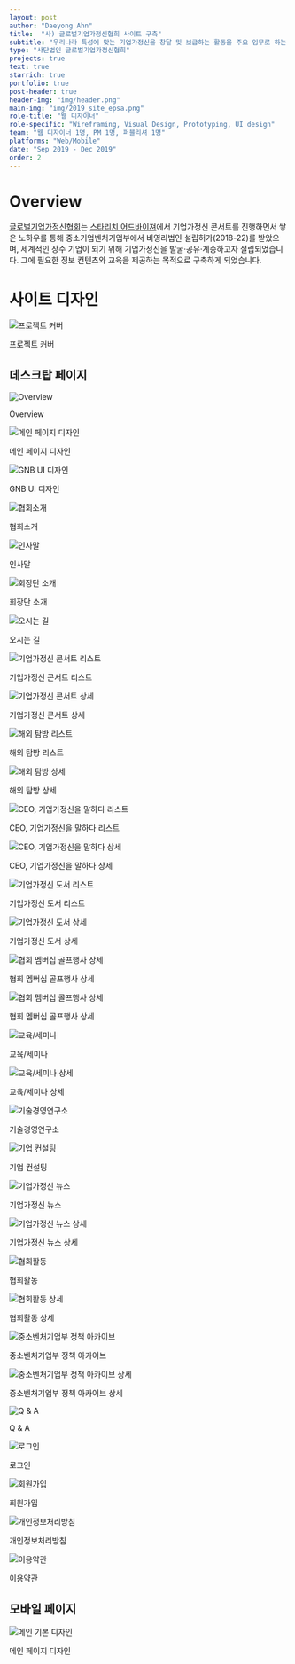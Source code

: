 ```yaml
---
layout: post
author: "Daeyong Ahn"
title:  "사) 글로벌기업가정신협회 사이트 구축"
subtitle: "우리나라 특성에 맞는 기업가정신을 창달 및 보급하는 활동을 주요 임무로 하는 비영리 기관"
type: "사단법인 글로벌기업가정신협회"
projects: true
text: true
starrich: true
portfolio: true
post-header: true
header-img: "img/header.png"
main-img: "img/2019_site_epsa.png"
role-title: "웹 디자이너"
role-specific: "Wireframing, Visual Design, Prototyping, UI design"
team: "웹 디자이너 1명, PM 1명, 퍼블리셔 1명"
platforms: "Web/Mobile"
date: "Sep 2019 - Dec 2019"
order: 2
---
```

# Overview

[글로벌기업가정신협회](http://http://www.epsa.or.kr/)는 [스타리치 어드바이져](http://www.starrich.co.kr/)에서 기업가정신 콘서트를 진행하면서 쌓은 노하우를 통해 중소기업벤처기업부에서 비영리법인 설립허가(2018-22)를 받았으며, 세계적인 장수 기업이 되기 위해 기업가정신을 발굴·공유·계승하고자 설립되었습니다. 그에 필요한 정보 컨텐츠와 교육을 제공하는 목적으로 구축하게 되었습니다.

# 사이트 디자인

![프로젝트 커버](img/cover1-20191231-epsa.png)

<figcaption>프로젝트 커버</figcaption>

## 데스크탑 페이지

![Overview](img/page2-20191231-epsa.png)

<figcaption>Overview</figcaption>

![메인 페이지 디자인](img/page3-20191231-epsa.png)

<figcaption>메인 페이지 디자인</figcaption>

![GNB UI 디자인](img/page4-20191231-epsa.png)

<figcaption>GNB UI 디자인</figcaption>

![협회소개](img/page5-20191231-epsa.png)

<figcaption>협회소개</figcaption>

![인사말](img/page6-20191231-epsa.png)

<figcaption>인사말</figcaption>

![회장단 소개](img/page7-20191231-epsa.png)

<figcaption>회장단 소개</figcaption>

![오시는 길](img/page8-20191231-epsa.png)

<figcaption>오시는 길</figcaption>

![기업가정신 콘서트 리스트](img/page9-20191231-epsa.png)

<figcaption>기업가정신 콘서트 리스트</figcaption>

![기업가정신 콘서트 상세](img/page10-20191231-epsa.png)

<figcaption>기업가정신 콘서트 상세</figcaption>

![해외 탐방 리스트](img/page11-20191231-epsa.png)

<figcaption>해외 탐방 리스트</figcaption>

![해외 탐방 상세](img/page12-20191231-epsa.png)

<figcaption>해외 탐방 상세</figcaption>

![CEO, 기업가정신을 말하다 리스트](img/page13-20191231-epsa.png)

<figcaption>CEO, 기업가정신을 말하다 리스트</figcaption>

![CEO, 기업가정신을 말하다 상세](img/page14-20191231-epsa.png)

<figcaption>CEO, 기업가정신을 말하다 상세</figcaption>

![기업가정신 도서 리스트](img/page15-20191231-epsa.png)

<figcaption>기업가정신 도서 리스트</figcaption>

![기업가정신 도서 상세](img/page16-20191231-epsa.png)

<figcaption>기업가정신 도서 상세</figcaption>

![협회 멤버십 골프행사 상세](img/page17-20191231-epsa.png)

<figcaption>협회 멤버십 골프행사 상세</figcaption>

![협회 멤버십 골프행사 상세](img/page18-20191231-epsa.png)

<figcaption>협회 멤버십 골프행사 상세</figcaption>

![교육/세미나](img/page19-20191231-epsa.png)

<figcaption>교육/세미나</figcaption>

![교육/세미나 상세](img/page20-20191231-epsa.png)

<figcaption>교육/세미나 상세</figcaption>

![기술경영연구소](img/page21-20191231-epsa.png)

<figcaption>기술경영연구소</figcaption>

![기업 컨설팅](img/page22-20191231-epsa.png)

<figcaption>기업 컨설팅</figcaption>

![기업가정신 뉴스](img/page23-20191231-epsa.png)

<figcaption>기업가정신 뉴스</figcaption>

![기업가정신 뉴스 상세](img/page24-20191231-epsa.png)

<figcaption>기업가정신 뉴스 상세</figcaption>

![협회활동](img/page25-20191231-epsa.png)

<figcaption>협회활동</figcaption>

![협회활동 상세](img/page26-20191231-epsa.png)

<figcaption>협회활동 상세</figcaption>

![중소벤처기업부 정책 아카이브](img/page27-20191231-epsa.png)

<figcaption>중소벤처기업부 정책 아카이브</figcaption>

![중소벤처기업부 정책 아카이브 상세](img/page28-20191231-epsa.png)

<figcaption>중소벤처기업부 정책 아카이브 상세</figcaption>

![Q & A](img/page29-20191231-epsa.png)

<figcaption>Q & A</figcaption>

![로그인](img/page30-20191231-epsa.png)

<figcaption>로그인</figcaption>

![회원가입](img/page31-20191231-epsa.png)

<figcaption>회원가입</figcaption>

![개인정보처리방침](img/page32-20191231-epsa.png)

<figcaption>개인정보처리방침</figcaption>

![이용약관](img/page33-20191231-epsa.png)

<figcaption>이용약관</figcaption>


## 모바일 페이지

![메인 기본 디자인](img/page25-20191231-epsa.png)

<figcaption>메인 페이지 디자인</figcaption>